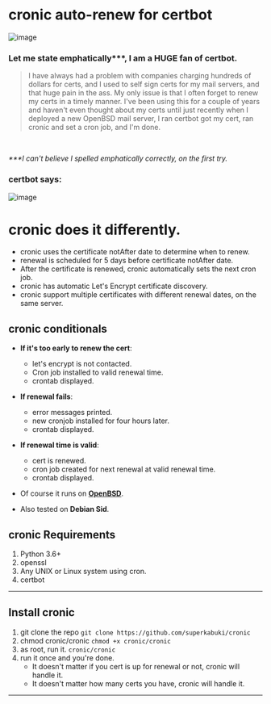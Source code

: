 # cronic auto-renew for certbot
![image](https://github.com/user-attachments/assets/2f166692-ec92-44e3-a3f9-be44d415a24b)

### Let me state emphatically***, I am a HUGE fan of certbot.
> I have always had a problem with companies charging hundreds of dollars for certs, and I used to self sign certs for my mail servers, and that huge pain in the ass. My only issue is that I often forget to renew my certs in a timely manner. I've been using this for a couple of years and haven't even thought about my certs until just recently when I deployed a new OpenBSD mail server, I ran certbot got my cert, ran cronic and set a cron job, and I'm done. 
<br>

_***I can't believe I spelled emphatically correctly, on the first try._


### certbot says:

![image](https://github.com/user-attachments/assets/1c1d8bc7-a170-4e77-b451-f42f0ad16582)

# cronic does it differently.

* cronic uses the certificate notAfter date to determine when to renew.
* renewal is scheduled for 5 days before certificate notAfter date.
* After the certificate is renewed, cronic automatically sets the next cron job.
* cronic has automatic Let's Encrypt certificate discovery.
* cronic support multiple certificates with different renewal dates, on the same server.
  
## cronic conditionals

* __If it's too early to renew the cert__: 

  * let's encrypt is not contacted. 
  * Cron job installed to valid renewal time.
  * crontab displayed.

* __If renewal fails__:

  * error messages printed.
  * new cronjob installed for four hours later.
  * crontab displayed.

* __If renewal time is valid__:

  * cert is renewed.
  * cron job created for next renewal at valid renewal time.
  * crontab displayed.


  



* Of course it runs on [__OpenBSD__](https://openbsd.org).
* Also tested on __Debian Sid__.



## cronic Requirements

1. Python 3.6+
2. openssl 
3. Any UNIX or Linux system using cron.
4. certbot
--- 
## Install cronic

1. git clone the repo `git clone https://github.com/superkabuki/cronic`
2. chmod cronic/cronic  `chmod +x cronic/cronic`
3. as root, run it. `cronic/cronic `
4. run it once and you're done.
   * It doesn't matter if you cert is up for renewal or not, cronic will handle it.
   * It doesn't matter how many certs you have, cronic will handle it.
---

